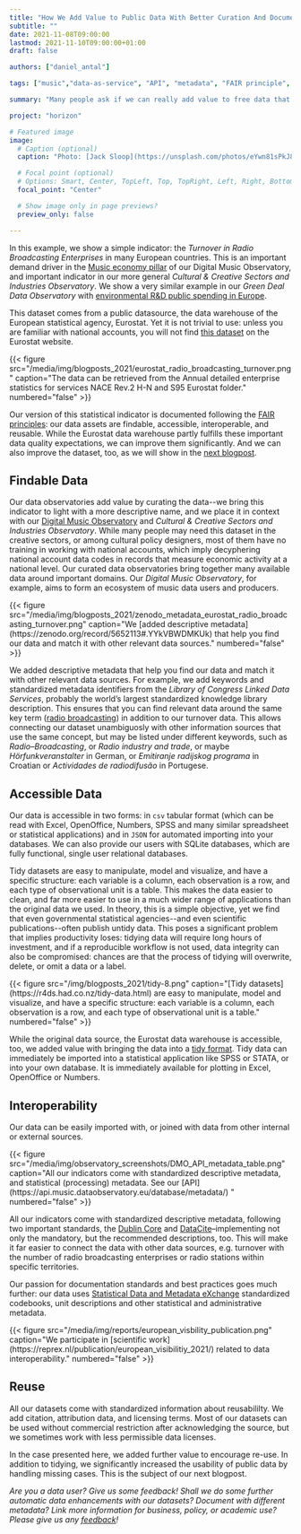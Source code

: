 ```yaml
---
title: "How We Add Value to Public Data With Better Curation And Documentation?"
subtitle: ""
date: 2021-11-08T09:00:00
lastmod: 2021-11-10T09:00:00+01:00
draft: false

authors: ["daniel_antal"]

tags: ["music","data-as-service", "API", "metadata", "FAIR principle", "data interoperability", "better documentation", "data curation"]

summary: "Many people ask if we can really add value to free data that can be downloaded from the Internet by anybody. We do not only work with easy-to-download data, but we know that free, public data usually requires a lot of work to become really valuable. To start with, it is not always easy to find."

project: "horizon"

# Featured image
image:
  # Caption (optional)
  caption: "Photo: [Jack Sloop](https://unsplash.com/photos/eYwn81sPkJ8)"

  # Focal point (optional)
  # Options: Smart, Center, TopLeft, Top, TopRight, Left, Right, BottomLeft, Bottom, BottomRight
  focal_point: "Center"

  # Show image only in page previews?
  preview_only: false

---
```


In this example, we show a simple indicator: the *Turnover in Radio Broadcasting Enterprises* in many European countries. This is an important demand driver in the [Music economy pillar](https://music.dataobservatory.eu/#pillars) of our Digital Music Observatory, and important indicator in our more general *Cultural & Creative Sectors and Industries Observatory*. We show a very similar example in our *Green Deal Data Observatory* with [environmental R&D public spending in Europe](https://greendeal.dataobservatory.eu/post/2021-11-08-indicator_findable/).

This dataset comes from a public datasource, the data warehouse of the
European statistical agency, Eurostat. Yet it is not trivial to use:
unless you are familiar with national accounts, you will not find [this dataset](https://appsso.eurostat.ec.europa.eu/nui/show.do?dataset=sbs_na_1a_se_r2&lang=en) on the Eurostat website. 

<td style="text-align: center;">{{< figure src="/media/img/blogposts_2021/eurostat_radio_broadcasting_turnover.png" caption="The data can be retrieved from the Annual detailed enterprise statistics for services NACE Rev.2 H-N and S95 Eurostat folder." numbered="false" >}}</td>

Our version of this statistical indicator is documented following the [FAIR principles](https://www.go-fair.org/fair-principles/): our data assets
are findable, accessible, interoperable, and reusable. While the
Eurostat data warehouse partly fulfills these important data quality
expectations, we can improve them significantly. And we can also
improve the dataset, too, as we will show in the [next blogpost](/post/2021-11-06-indicator_value_added/).

## Findable Data

Our data observatories add value by curating the data--we bring this
indicator to light with a more descriptive name, and we place it in
context with our [Digital Music Observatory](https://music.dataobservatory.eu/) and *Cultural & Creative Sectors and Industries Observatory*.
While many people may need this dataset in the creative sectors, or
among cultural policy designers, most of them have no training in working with
national accounts, which imply decyphering national account data codes in records that measure economic activity at a national level. Our curated data observatories bring together many available data around important domains. Our *Digital Music Observatory*, for example, aims to form an ecosystem of music data users and producers.

<td style="text-align: center;">{{< figure src="/media/img/blogposts_2021/zenodo_metadata_eurostat_radio_broadcasting_turnover.png" caption="We [added descriptive metadata](https://zenodo.org/record/5652113#.YYkVBWDMKUk) that help you find our data and match it with other relevant data sources." numbered="false" >}}</td>

We added descriptive metadata that help you find our data and match it
with other relevant data sources. For example, we add keywords and
standardized metadata identifiers from the *Library of Congress Linked Data Services*, probably the world’s largest standardized knowledge library description. This ensures that you can find relevant data around the same key term ([radio broadcasting](https://id.loc.gov/authorities/subjects/sh85110448.html)) in addition to our turnover data. This allows connecting our dataset unambiguosly with other information sources that use the same concept, but may be listed under different keywords, such as *Radio–Broadcasting*, or *Radio industry and trade*, or maybe *Hörfunkveranstalter* in German, or *Emitiranje radijskog programa* in Croatian or *Actividades de radiodifusão* in Portugese.

## Accessible Data

Our data is accessible in two forms: in `csv` tabular format (which can be
read with Excel, OpenOffice, Numbers, SPSS and many similar spreadsheet
or statistical applications) and in `JSON` for automated importing into
your databases. We can also provide our users with SQLite databases,
which are fully functional, single user relational databases.

Tidy datasets are easy to manipulate, model and visualize, and have a
specific structure: each variable is a column, each observation is a
row, and each type of observational unit is a table. This makes the data
easier to clean, and far more easier to use in a much wider range of
applications than the original data we used. In theory, this is a simple objective, 
yet we find that even governmental statistical agencies--and even scientific
publications--often publish untidy data. This poses a significant problem that implies
productivity loses: tidying data will require long hours of investment, and if 
a reproducible workflow is not used, data integrity can also be compromised: 
chances are that the process of tidying will overwrite, delete, or omit a data or a label.


<td style="text-align: center;">{{< figure src="/img/blogposts_2021/tidy-8.png" caption="[Tidy datasets](https://r4ds.had.co.nz/tidy-data.html) are easy to manipulate, model and visualize, and have a specific structure: each variable is a column, each observation is a row, and each type of observational unit is a table." numbered="false" >}}</td>

While the original data source, the Eurostat data warehouse is
accessible, too, we added value with bringing the data into a [tidy
format](https://www.jstatsoft.org/article/view/v059i10). Tidy data can
immediately be imported into a statistical application like SPSS or
STATA, or into your own database. It is immediately available for
plotting in Excel, OpenOffice or Numbers.

## Interoperability

Our data can be easily imported with, or joined with data from other internal or external sources.

<td style="text-align: center;">{{< figure src="/media/img/observatory_screenshots/DMO_API_metadata_table.png" caption="All our indicators come with standardized descriptive metadata, and statistical (processing) metadata. See our [API](https://api.music.dataobservatory.eu/database/metadata/) " numbered="false" >}}</td>

All our indicators come with standardized descriptive metadata,
following two important standards, the [Dublin Core](https://dublincore.org/) and
[DataCite](https://datacite.org/)–implementing not only the mandatory,
but the recommended descriptions, too. This will make it far easier to
connect the data with other data sources, e.g. turnover with the number of radio broadcasting enterprises or radio stations within specific territories.

Our passion for documentation standards and best practices goes much further: our data uses [Statistical Data and Metadata eXchange](https://sdmx.org/?page_id=3215/) standardized codebooks, unit descriptions and other statistical and administrative metadata.

<td style="text-align: center;">{{< figure src="/media/img/reports/european_visbility_publication.png" caption="We participate in [scientific work](https://reprex.nl/publication/european_visibilitiy_2021/) related to data interoperability." numbered="false" >}}</td>

## Reuse

All our datasets come with standardized information about reusabililty.
We add citation, attribution data, and licensing terms. Most of our
datasets can be used without commercial restriction after acknowledging
the source, but we sometimes work with less permissible data licenses.

In the case presented here, we added further value to encourage re-use. In addition to tidying, we
significantly increased the usability of public data by handling
missing cases. This is the subject of our next blogpost.

*Are you a data user? Give us some feedback! Shall we do some further automatic data enhancements with our datasets? Document with different metadata? Link more information for business, policy, or academic use? Please give us any [feedback](https://reprex.nl/#contact)!*
